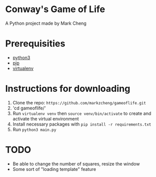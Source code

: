 # Conway's Game of Life
A Python project made by Mark Cheng

# Prerequisities
- [python3](https://docs.python.org/3/using/index.html)
- [pip](https://pip.pypa.io/en/stable/installing/)
- [virtualenv](https://virtualenv.pypa.io/en/latest/installation/)

# Instructions for downloading
1. Clone the repo: `https://github.com/markzcheng/gameoflife.git`
2. 'cd gameoflife/'
3. Run `virtualenv venv` then `source venv/bin/activate` to create and activate the virtual environment
4. Install necessary packages with `pip install -r requirements.txt`
5. Run `python3 main.py`

# TODO
- Be able to change the number of squares, resize the window
- Some sort of "loading template" feature
